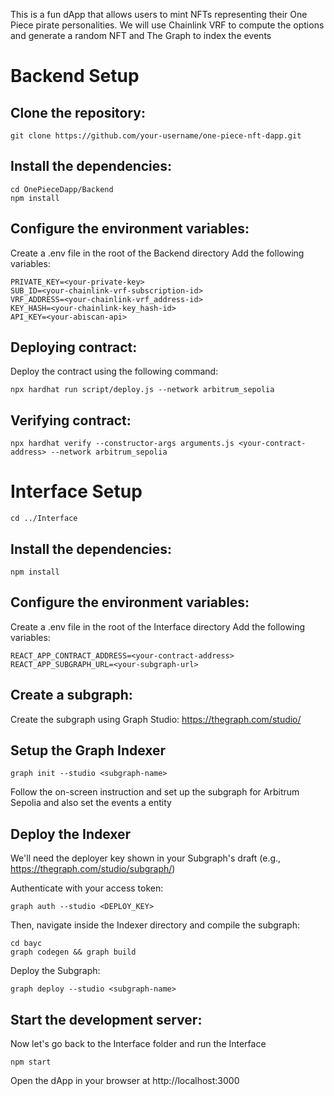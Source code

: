 This is a fun dApp that allows users to mint NFTs representing their One Piece pirate personalities. We will use Chainlink VRF to compute the options and generate a random NFT and The Graph to index the events

# Backend Setup
## Clone the repository:

```
git clone https://github.com/your-username/one-piece-nft-dapp.git
```

## Install the dependencies:
```
cd OnePieceDapp/Backend
npm install
```

## Configure the environment variables:

Create a .env file in the root of the Backend directory
Add the following variables:

```
PRIVATE_KEY=<your-private-key>
SUB_ID=<your-chainlink-vrf-subscription-id>
VRF_ADDRESS=<your-chainlink-vrf_address-id>
KEY_HASH=<your-chainlink-key_hash-id>
API_KEY=<your-abiscan-api>
```

## Deploying contract:

Deploy the contract using the following command:

```
npx hardhat run script/deploy.js --network arbitrum_sepolia
```
## Verifying contract:

```
npx hardhat verify --constructor-args arguments.js <your-contract-address> --network arbitrum_sepolia
```
# Interface Setup
```
cd ../Interface
```

## Install the dependencies:
```
npm install
```
## Configure the environment variables:

Create a .env file in the root of the Interface directory 
Add the following variables:

```
REACT_APP_CONTRACT_ADDRESS=<your-contract-address>
REACT_APP_SUBGRAPH_URL=<your-subgraph-url>
```
## Create a subgraph: 
Create the subgraph using Graph Studio: https://thegraph.com/studio/

## Setup the Graph Indexer
```
graph init --studio <subgraph-name>
```
Follow the on-screen instruction and set up the subgraph for Arbitrum Sepolia and also set the events a entity

## Deploy the Indexer
We'll need the deployer key shown in your Subgraph's draft (e.g., https://thegraph.com/studio/subgraph/<subgraph-name>)

Authenticate with your access token:
```
graph auth --studio <DEPLOY_KEY>
```
Then, navigate inside the Indexer directory and compile the subgraph:
```
cd bayc
graph codegen && graph build
```
Deploy the Subgraph:
```
graph deploy --studio <subgraph-name>
```

## Start the development server:
Now let's go back to the Interface folder and run the Interface
```
npm start
```
Open the dApp in your browser at http://localhost:3000

